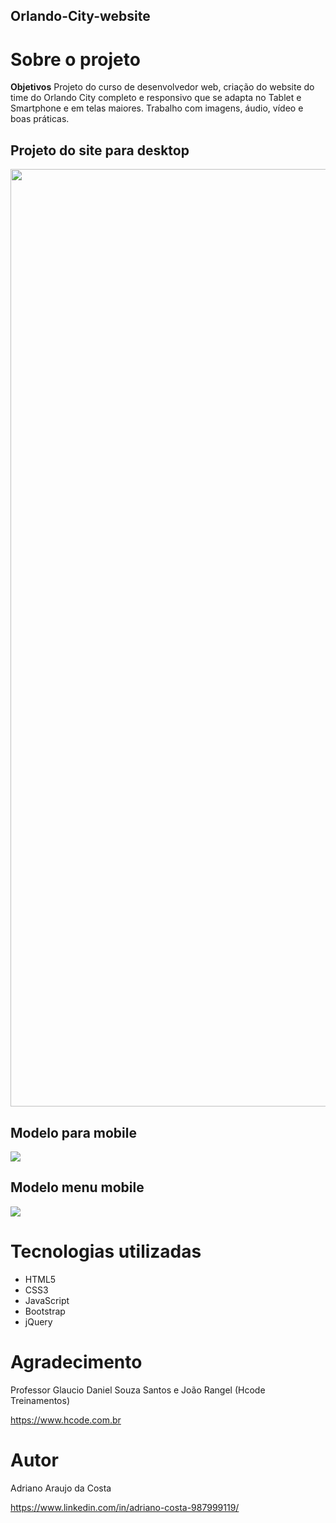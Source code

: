 ## Orlando-City-website

# Sobre o projeto

**Objetivos**
Projeto do curso de desenvolvedor web, criação do website do time do Orlando City completo e responsivo que se adapta no Tablet e Smartphone e em telas maiores.
Trabalho com imagens, áudio, vídeo e boas práticas.

## Projeto do site para desktop

<img src="https://github.com/adrianoadacosta/Orlando-City-website/blob/main/Orlando%2BCity.fw.png" width="1500" height="1500">

## Modelo para mobile

<img src="https://github.com/adrianoadacosta/Orlando-City-website/blob/main/Orlando%2BCity%2BMenu.mobile.fw.png" >

## Modelo menu mobile

<img src="https://github.com/adrianoadacosta/Orlando-City-website/blob/main/Orlando%2BCity.mobile.fw.png" >

# Tecnologias utilizadas
- HTML5
- CSS3
- JavaScript
- Bootstrap
- jQuery

# Agradecimento

Professor Glaucio Daniel Souza Santos e João Rangel (Hcode Treinamentos)

https://www.hcode.com.br

# Autor

Adriano Araujo da Costa

https://www.linkedin.com/in/adriano-costa-987999119/
